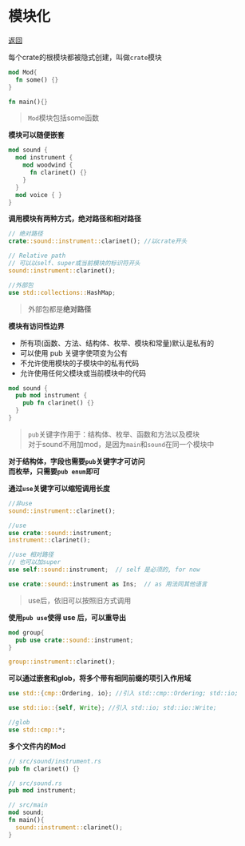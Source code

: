 # 模块化
[返回](../README.md)

每个crate的根模块都被隐式创建，叫做`crate`模块

```rs
mod Mod{
  fn some() {}
}

fn main(){}
```
> `Mod`模块包括some函数

**模块可以随便嵌套**
```rs
mod sound {
  mod instrument {
    mod woodwind {
      fn clarinet() {}
    }
  }
  mod voice { }
}
```

**调用模块有两种方式，绝对路径和相对路径**
```rs
// 绝对路径
crate::sound::instrument::clarinet(); //以crate开头

// Relative path
// 可以以self、super或当前模块的标识符开头
sound::instrument::clarinet();

//外部包
use std::collections::HashMap;
```
> 外部包都是**绝对路径**

**模块有访问性边界**
- 所有项(函数、方法、结构体、枚举、模块和常量)默认是私有的
- 可以使用 pub 关键字使项变为公有
- 不允许使用模块的子模块中的私有代码
- 允许使用任何父模块或当前模块中的代码
```rs
mod sound {
  pub mod instrument {
    pub fn clarinet() {} 
  }
}
```
> `pub`关键字作用于：结构体、枚举、函数和方法以及模块<br>
> 对于sound不用加mod，是因为`main`和`sound`在同一个模块中

**对于结构体，字段也需要`pub`关键字才可访问**<br>
**而枚举，只需要`pub enum`即可**<br>

**通过`use`关键字可以缩短调用长度**
```rs
//非use
sound::instrument::clarinet();

//use
use crate::sound::instrument;
instrument::clarinet();

//use 相对路径
// 也可以加super
use self::sound::instrument;  // self 是必须的, for now

use crate::sound::instrument as Ins;  // as 用法同其他语言
```
> use后，依旧可以按照旧方式调用

**使用`pub use`使得 use 后，可以重导出**
```rs
mod group{
  pub use crate::sound::instrument;
}

group::instrument::clarinet();
```

**可以通过嵌套和glob，将多个带有相同前缀的项引入作用域**
```rs
use std::{cmp::Ordering, io}; //引入 std::cmp::Ordering; std::io;

use std::io::{self, Write}; //引入 std::io; std::io::Write;

//glob
use std::cmp::*;
```

**多个文件内的Mod**
```rs
// src/sound/instrument.rs
pub fn clarinet() {}

// src/sound.rs
pub mod instrument;

// src/main
mod sound;
fn main(){
  sound::instrument::clarinet();
}
```

